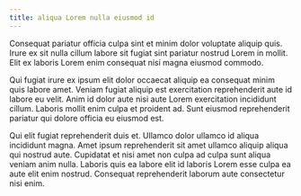 ```yaml
---
title: aliqua Lorem nulla eiusmod id
---
```


Consequat pariatur officia culpa sint et minim dolor voluptate aliquip quis. Irure ex sit nulla cillum labore sit fugiat sint pariatur nostrud Lorem in mollit. Elit ex laboris Lorem enim consequat nisi magna eiusmod commodo.

Qui fugiat irure ex ipsum elit dolor occaecat aliquip ea consequat minim quis labore amet. Veniam fugiat aliquip est exercitation reprehenderit aute id labore eu velit. Anim id dolor aute nisi aute Lorem exercitation incididunt cillum. Laboris mollit enim culpa et proident ad. Sunt eiusmod reprehenderit pariatur qui dolore officia eu eiusmod est.

Qui elit fugiat reprehenderit duis et. Ullamco dolor ullamco id aliqua incididunt magna. Amet ipsum reprehenderit sit amet ullamco aliquip aliqua qui nostrud aute. Cupidatat et nisi amet non culpa ad culpa sunt aliqua veniam anim nulla. Laboris quis ea labore elit id laboris Lorem esse culpa ea aute elit enim nostrud. Consequat reprehenderit laborum aute consectetur nisi enim.